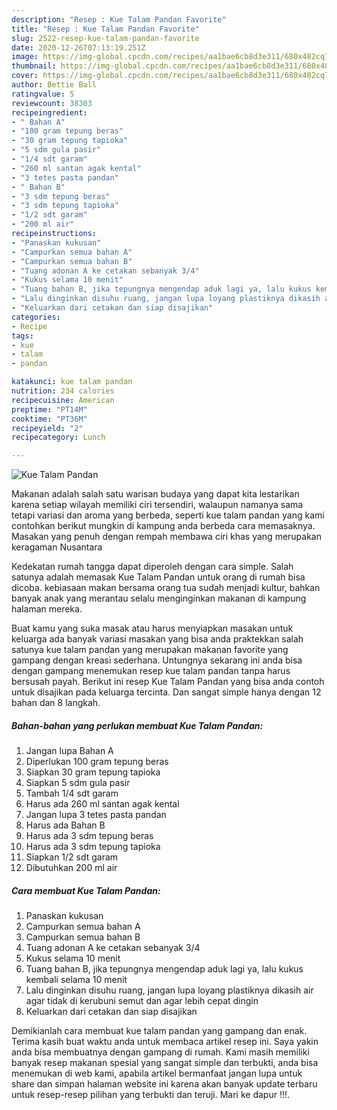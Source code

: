 ```yaml
---
description: "Resep : Kue Talam Pandan Favorite"
title: "Resep : Kue Talam Pandan Favorite"
slug: 2522-resep-kue-talam-pandan-favorite
date: 2020-12-26T07:13:19.251Z
image: https://img-global.cpcdn.com/recipes/aa1bae6cb8d3e311/680x482cq70/kue-talam-pandan-foto-resep-utama.jpg
thumbnail: https://img-global.cpcdn.com/recipes/aa1bae6cb8d3e311/680x482cq70/kue-talam-pandan-foto-resep-utama.jpg
cover: https://img-global.cpcdn.com/recipes/aa1bae6cb8d3e311/680x482cq70/kue-talam-pandan-foto-resep-utama.jpg
author: Bettie Ball
ratingvalue: 5
reviewcount: 38303
recipeingredient:
- " Bahan A"
- "100 gram tepung beras"
- "30 gram tepung tapioka"
- "5 sdm gula pasir"
- "1/4 sdt garam"
- "260 ml santan agak kental"
- "3 tetes pasta pandan"
- " Bahan B"
- "3 sdm tepung beras"
- "3 sdm tepung tapioka"
- "1/2 sdt garam"
- "200 ml air"
recipeinstructions:
- "Panaskan kukusan"
- "Campurkan semua bahan A"
- "Campurkan semua bahan B"
- "Tuang adonan A ke cetakan sebanyak 3/4"
- "Kukus selama 10 menit"
- "Tuang bahan B, jika tepungnya mengendap aduk lagi ya, lalu kukus kembali selama 10 menit"
- "Lalu dinginkan disuhu ruang, jangan lupa loyang plastiknya dikasih air agar tidak di kerubuni semut dan agar lebih cepat dingin"
- "Keluarkan dari cetakan dan siap disajikan"
categories:
- Recipe
tags:
- kue
- talam
- pandan

katakunci: kue talam pandan 
nutrition: 234 calories
recipecuisine: American
preptime: "PT14M"
cooktime: "PT36M"
recipeyield: "2"
recipecategory: Lunch

---
```



![Kue Talam Pandan](https://img-global.cpcdn.com/recipes/aa1bae6cb8d3e311/680x482cq70/kue-talam-pandan-foto-resep-utama.jpg)

Makanan adalah salah satu warisan budaya yang dapat kita lestarikan karena setiap wilayah memiliki ciri tersendiri, walaupun namanya sama tetapi variasi dan aroma yang berbeda, seperti kue talam pandan yang kami contohkan berikut mungkin di kampung anda berbeda cara memasaknya. Masakan yang penuh dengan rempah membawa ciri khas yang merupakan keragaman Nusantara

Kedekatan rumah tangga dapat diperoleh dengan cara simple. Salah satunya adalah memasak Kue Talam Pandan untuk orang di rumah bisa dicoba. kebiasaan makan bersama orang tua sudah menjadi kultur, bahkan banyak anak yang merantau selalu menginginkan makanan di kampung halaman mereka.



Buat kamu yang suka masak atau harus menyiapkan masakan untuk keluarga ada banyak variasi masakan yang bisa anda praktekkan salah satunya kue talam pandan yang merupakan makanan favorite yang gampang dengan kreasi sederhana. Untungnya sekarang ini anda bisa dengan gampang menemukan resep kue talam pandan tanpa harus bersusah payah.
Berikut ini resep Kue Talam Pandan yang bisa anda contoh untuk disajikan pada keluarga tercinta. Dan sangat simple hanya dengan 12 bahan dan 8 langkah.


<!--inarticleads1-->

##### Bahan-bahan yang perlukan membuat Kue Talam Pandan:

1. Jangan lupa  Bahan A
1. Diperlukan 100 gram tepung beras
1. Siapkan 30 gram tepung tapioka
1. Siapkan 5 sdm gula pasir
1. Tambah 1/4 sdt garam
1. Harus ada 260 ml santan agak kental
1. Jangan lupa 3 tetes pasta pandan
1. Harus ada  Bahan B
1. Harus ada 3 sdm tepung beras
1. Harus ada 3 sdm tepung tapioka
1. Siapkan 1/2 sdt garam
1. Dibutuhkan 200 ml air




<!--inarticleads2-->

##### Cara membuat  Kue Talam Pandan:

1. Panaskan kukusan
1. Campurkan semua bahan A
1. Campurkan semua bahan B
1. Tuang adonan A ke cetakan sebanyak 3/4
1. Kukus selama 10 menit
1. Tuang bahan B, jika tepungnya mengendap aduk lagi ya, lalu kukus kembali selama 10 menit
1. Lalu dinginkan disuhu ruang, jangan lupa loyang plastiknya dikasih air agar tidak di kerubuni semut dan agar lebih cepat dingin
1. Keluarkan dari cetakan dan siap disajikan




Demikianlah cara membuat kue talam pandan yang gampang dan enak. Terima kasih buat waktu anda untuk membaca artikel resep ini. Saya yakin anda bisa membuatnya dengan gampang di rumah. Kami masih memiliki banyak resep makanan spesial yang sangat simple dan terbukti, anda bisa menemukan di web kami, apabila artikel bermanfaat jangan lupa untuk share dan simpan halaman website ini karena akan banyak update terbaru untuk resep-resep pilihan yang terbukti dan teruji. Mari ke dapur !!!. 
